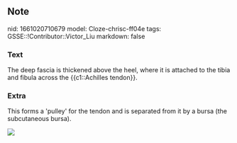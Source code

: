 ## Note
nid: 1661020710679
model: Cloze-chrisc-ff04e
tags: GSSE::!Contributor::Victor_Liu
markdown: false

### Text
The deep fascia is thickened above the heel, where it is attached to the tibia and fibula across the {{c1::Achilles tendon}}.

### Extra
This forms a 'pulley' for the tendon and is separated from it by a
bursa (the subcutaneous bursa).
<div><img src=
"paste-6173ce78ac2950d0528998108db4c024974c6855.jpg"></div>
